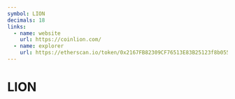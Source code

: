 ```yaml
---
symbol: LION
decimals: 18
links:
  - name: website
    url: https://coinlion.com/
  - name: explorer
    url: https://etherscan.io/token/0x2167FB82309CF76513E83B25123f8b0559d6b48f
---
```


# LION
